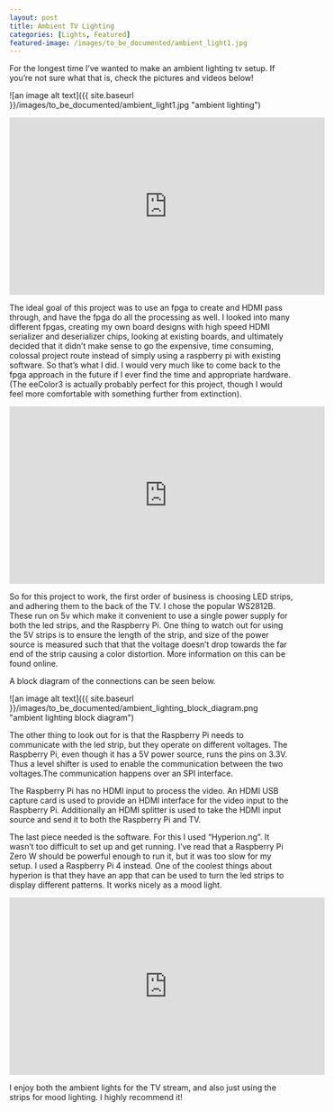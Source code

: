 ```yaml
---
layout: post
title: Ambient TV Lighting
categories: [Lights, Featured]
featured-image: /images/to_be_documented/ambient_light1.jpg
---
```


For the longest time I’ve wanted to make an ambient lighting tv setup. If you’re not sure what that is, check the pictures and videos below! 

![an image alt text]({{ site.baseurl }}/images/to_be_documented/ambient_light1.jpg "ambient lighting")

<iframe width="560" height="315" src="https://www.youtube.com/embed/DBtXSFpyUWw" title="YouTube video player" frameborder="0" allow="accelerometer; autoplay; clipboard-write; encrypted-media; gyroscope; picture-in-picture; web-share" allowfullscreen></iframe>


The ideal goal of this project was to use an fpga to create and HDMI pass through, and have the fpga do all the processing as well. I looked into many different fpgas, creating my own board designs with high speed HDMI serializer and deserializer chips, looking at existing boards, and ultimately decided that it didn’t make sense to go the expensive, time consuming, colossal project route instead of simply using a raspberry pi with existing software. So that’s what I did. I would very much like to come back to the fpga approach in the future if I ever find the time and appropriate hardware. (The eeColor3 is actually probably perfect for this project, though I would feel more comfortable with something further from extinction).

<iframe width="560" height="315" src="https://www.youtube.com/embed/J62jTy4fPQM" title="YouTube video player" frameborder="0" allow="accelerometer; autoplay; clipboard-write; encrypted-media; gyroscope; picture-in-picture; web-share" allowfullscreen></iframe>

So for this project to work, the first order of business is choosing LED strips, and adhering them to the back of the TV. I chose the popular WS2812B. These run on 5v which make it convenient to use a single power supply for both the led strips, and the Raspberry Pi. One thing to watch out for using the 5V strips is to ensure the length of the strip, and size of the power source is measured such that that the voltage doesn’t drop towards the far end of the strip causing a color distortion.  More information on this can be found online. 

A block diagram of the connections can be seen below. 

![an image alt text]({{ site.baseurl }}/images/to_be_documented/ambient_lighting_block_diagram.png "ambient lighting block diagram")

The other thing to look out for is that the Raspberry Pi needs to communicate with the led strip, but they operate on different voltages. The Raspberry Pi, even though it has a 5V power source, runs the pins on 3.3V. Thus a level shifter is used to enable the communication between the two voltages.The communication happens over an SPI interface.


The Raspberry Pi has no HDMI input to process the video. An HDMI USB capture card is used to provide an HDMI interface for the video input to the Raspberry Pi. Additionally an HDMI splitter is used to take the HDMI input source and send it to both the Raspberry Pi and TV.

The last piece needed is the software. For this I used “Hyperion.ng”. It wasn’t too difficult to set up and get running. I’ve read that a Raspberry Pi Zero W should be powerful enough to run it, but it was too slow for my setup. I used a Raspberry Pi 4 instead. One of the coolest things about hyperion is that they have an app that can be used to turn the led strips to display different patterns. It works nicely as a mood light.

<iframe width="560" height="315" src="https://www.youtube.com/embed/FlaRxuOqbF4" title="YouTube video player" frameborder="0" allow="accelerometer; autoplay; clipboard-write; encrypted-media; gyroscope; picture-in-picture; web-share" allowfullscreen></iframe>

I enjoy both the ambient lights for the TV stream, and also just using the strips for mood lighting. I highly recommend it!

